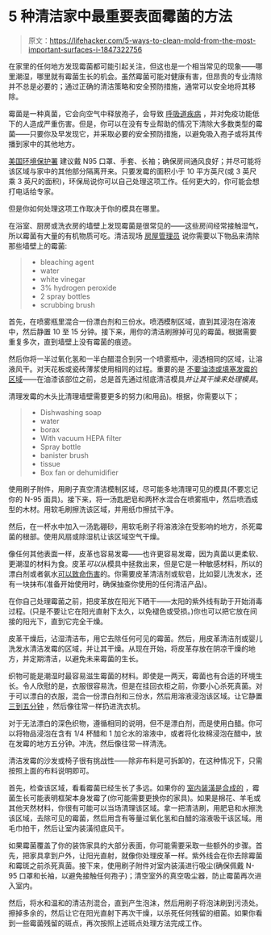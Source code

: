 # 5 种清洁家中最重要表面霉菌的方法

> 原文：<https://lifehacker.com/5-ways-to-clean-mold-from-the-most-important-surfaces-i-1847322756>

在家里的任何地方发现霉菌都可能引起关注，但这也是一个相当常见的现象——哪里潮湿，哪里就有霉菌生长的机会。虽然霉菌可能对健康有害，但昂贵的专业清除并不总是必要的；通过正确的清洁策略和安全预防措施，通常可以安全地将其移除。

霉菌是一种真菌，它会向空气中释放孢子，会导致 [呼吸道疾病](https://www.medicalnewstoday.com/articles/288651) ，并对免疫功能低下的人造成严重伤害。但是，你可以在没有专业帮助的情况下清除大多数类型的霉菌——只要你及早发现它，并采取必要的安全预防措施，以避免吸入孢子或将其传播到家中的其他地方。

[美国环境保护署](https://www.epa.gov/mold/mold-cleanup-your-home) 建议戴 N95 口罩、手套、长袖；确保房间通风良好；并尽可能将该区域与家中的其他部分隔离开来。只要发霉的面积小于 10 平方英尺(或 3 英尺乘 3 英尺的面积)，环保局说你可以自己处理这项工作。任何更大的，你可能会想打电话给专家。

但是你如何处理这项工作取决于你的模具在哪里。

在浴室、厨房或洗衣房的墙壁上发现霉菌是很常见的——这些房间经常接触湿气，所以霉菌有大量的有机物质可吃。清洁现场 [房屋管理员](https://prohousekeepers.com/blog/ultimate-mold-cleaning-guide/) 说你需要以下物品来清除那些墙壁上的霉菌:

> *   bleaching agent
> *   water
> *   white vinegar
> *   3% hydrogen peroxide
> *   2 spray bottles
> *   scrubbing brush

首先，在喷雾瓶里混合一份漂白剂和三份水。喷洒模制区域，直到其浸泡在溶液中，然后静置 10 至 15 分钟。接下来，用你的清洁刷擦掉可见的霉菌。根据需要重复多次，直到墙壁上没有霉菌的痕迹。

然后你将一半过氧化氢和一半白醋混合到另一个喷雾瓶中，浸透相同的区域，让溶液风干。对天花板或瓷砖薄浆使用相同的过程。重要的是 [不要油漆或填塞发霉的区域](https://www.epa.gov/mold/mold-cleanup-your-home#TipsandTechniques)——在油漆该部位之前，总是首先通过彻底清洁模具*并让其干燥来处理模具*。

清理发霉的木头比清理墙壁需要更多的努力(和用品)。根据，你需要以下；

> *   Dishwashing soap
> *   water
> *   borax
> *   With vacuum HEPA filter
> *   Spray bottle
> *   banister brush
> *   tissue
> *   Box fan or dehumidifier

使用刷子附件，用刷子真空清洁模制区域，尽可能多地清理可见的模具(不要忘记你的 N-95 面具)。接下来，将一汤匙肥皂和两杯水混合在喷雾瓶中，然后喷洒成型的木材。用软毛刷擦洗该区域，并用纸巾擦拭干净。

然后，在一杯水中加入一汤匙硼砂，用软毛刷子将溶液涂在受影响的地方，杀死霉菌的根部。使用风扇或除湿机让该区域空气干燥。

像任何其他表面一样，皮革也容易发霉——也许更容易发霉，因为真菌以更柔软、更潮湿的材料为食。皮革*可以*从模具中拯救出来，但是它是一种敏感材料，所以的漂白剂或者氨水[可以致命伤害](https://sewingiscool.com/how-to-bleach-leather-shoes/)的。你需要皮革清洁剂或软皂，比如婴儿洗发水，还有一块抹布(准备开始使用时，确保抽查你使用的任何清洁产品)。

在你自己处理霉菌之前，把皮革放在阳光下晒干——太阳的紫外线有助于开始消毒过程。(只是不要让它在阳光直射下太久，以免褪色或受损。)你也可以把它放在间接的阳光下，直到它完全干燥。

皮革干燥后，沾湿清洁布，用它去除任何可见的霉菌。然后，用皮革清洁剂或婴儿洗发水清洁发霉的区域，并让其干燥。从现在开始，将皮革存放在阴凉干燥的地方，并定期清洁，以避免未来霉菌的生长。

织物可能是潮湿时最容易滋生霉菌的材料。即使是一两天，霉菌也有合适的环境生长。令人欣慰的是，衣服很容易洗，但是在挂回衣柜之前，你要小心杀死真菌。对于可以漂白的衣服，混合一份漂白剂和三份水，然后用溶液浸泡该区域。让它静置 [三到五分钟](https://prohousekeepers.com/blog/ultimate-mold-cleaning-guide/) ，然后像往常一样扔进洗衣机。

对于无法漂白的深色织物，遵循相同的说明，但不是漂白剂，而是使用白醋。你可以将物品浸泡在含有 1/4 杯醋和 1 加仑水的溶液中，或者将化妆棉浸泡在醋中，放在发霉的地方五分钟。冲洗，然后像往常一样清洗。

清洁发霉的沙发或椅子很有挑战性——除非布料是可拆卸的，在这种情况下，只需按照上面的布料说明即可。

首先，检查该区域，看看霉菌已经生长了多远。如果你的 [室内装潢是合成的](https://prohousekeepers.com/blog/ultimate-mold-cleaning-guide/) ，霉菌生长可能表明框架本身发霉了(你可能需要更换你的家具)。如果是棉花、羊毛或其他天然材料，你很有可能可以当场清理该区域。拿一把清洁刷，用肥皂和水擦洗该区域，去除可见的霉菌，然后用含有等量过氧化氢和白醋的溶液吸干该区域。用毛巾拍干，然后让室内装潢彻底风干。

如果霉菌覆盖了你的装饰家具的大部分表面，你可能需要采取一些额外的步骤。首先，把家具拿到户外，让阳光直射，就像你处理皮革一样。紫外线会在你去除霉菌和霉斑之前杀死真菌。接下来，使用刷子附件对室内装潢进行吸尘(确保佩戴 N-95 口罩和长袖，以避免接触任何孢子)；清空室外的真空吸尘器，防止霉菌再次进入室内。

然后，将水和温和的清洁剂混合，直到产生泡沫，然后用刷子将泡沫刷到污渍处。擦掉多余的，然后让它在阳光直射下再次干燥，以杀死任何残留的细菌。如果你看到一些霉菌残留的斑点，再次按照上述斑点处理方法完成工作。